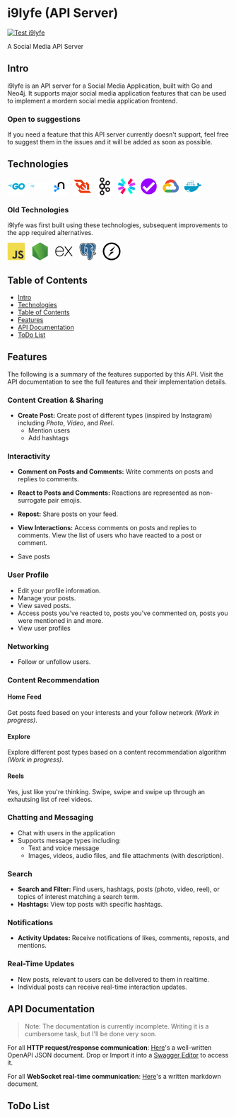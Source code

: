 # i9lyfe (API Server)

[![Test i9lyfe](https://github.com/the-real-i9/i9lyfe-server/actions/workflows/test.yml/badge.svg)](https://github.com/the-real-i9/i9lyfe-server/actions/workflows/test.yml)

A Social Media API Server

## Intro

i9lyfe is an API server for a Social Media Application, built with Go and Neo4j. It supports major social media application features that can be used to implement a mordern social media application frontend.

### Open to suggestions

If you need a feature that this API server currently doesn't support, feel free to suggest them in the issues and it will be added as soon as possible.

## Technologies

<div style="display: flex; align-items: center;">
<img style="margin-right: 10px" alt="go" width="40" src="./.attachments/tech-icons/go-original-wordmark.svg" />
<img style="margin-right: 10px" alt="go" width="40" src="./.attachments/tech-icons/gofiber.svg" />
<img style="margin-right: 10px" alt="neo4j" width="40" src="./.attachments/tech-icons/neo4j-original.svg" />
<img style="margin-right: 10px" alt="websocket" width="40" src="./.attachments/tech-icons/websocket.svg" />
<img style="margin-right: 10px" alt="apachekafka" width="40" src="./.attachments/tech-icons/apachekafka-original.svg" />
<img style="margin-right: 10px" alt="javascript" width="40" src="./.attachments/tech-icons/jwt.svg" />
<img style="margin-right: 10px" alt="javascript" width="40" src="./.attachments/tech-icons/express-validator.svg" />
<img style="margin-right: 10px" alt="googlecloud" width="40" src="./.attachments/tech-icons/googlecloud-original.svg" />
<img style="margin-right: 10px" alt="docker" width="40" src="./.attachments/tech-icons/docker-plain.svg" />
</div>

### Old Technologies

i9lyfe was first built using these technologies, subsequent improvements to the app required alternatives.

<div>
<img style="margin-right: 10px" alt="javascript" width="40" src="./.attachments/tech-icons/javascript-original.svg" />
<img style="margin-right: 10px" alt="nodejs" width="40" src="./.attachments/tech-icons/nodejs-original.svg" />
<img style="margin-right: 10px" alt="express" width="40" src="./.attachments/tech-icons/express-original.svg" />
<img style="margin-right: 10px; alt="postgresql" width="40" src="./.attachments/tech-icons/postgresql-original.svg" />
<img style="margin-right: 10px" alt="socket.io" width="40" src="./.attachments/tech-icons/socketio-original.svg" />
</div>


## Table of Contents

- [Intro](#intro)
- [Technologies](#technologies)
- [Table of Contents](#table-of-contents)
- [Features](#features)
- [API Documentation](#api-documentation)
- [ToDo List](#todo-list)

## Features

The following is a summary of the features supported by this API. Visit the API documentation to see the full features and their implementation details.

### Content Creation & Sharing

- **Create Post:** Create post of different types (inspired by Instagram) including *Photo*, *Video*, and *Reel*.
  - Mention users
  - Add hashtags

### Interactivity

- **Comment on Posts and Comments:** Write comments on posts and replies to comments.

- **React to Posts and Comments:** Reactions are represented as non-surrogate pair emojis.  
- **Repost:** Share posts on your feed.  
- **View Interactions:** Access comments on posts and replies to comments. View the list of users who have reacted to a post or comment.
- Save posts

### User Profile

- Edit your profile information.
- Manage your posts.
- View saved posts.  
- Access posts you’ve reacted to, posts you've commented on, posts you were mentioned in and more.
- View user profiles

### Networking

- Follow or unfollow users.

### Content Recommendation

#### Home Feed

Get posts feed based on your interests and your follow network *(Work in progress)*.

#### Explore

Explore different post types based on a content recommendation algorithm *(Work in progress)*.

#### Reels

Yes, just like you're thinking. Swipe, swipe and swipe up through an exhautsing list of reel videos.

### Chatting and Messaging

- Chat with users in the application
- Supports message types including:
  - Text and voice message
  - Images, videos, audio files, and file attachments (with description).

### Search

- **Search and Filter:** Find users, hashtags, posts (photo, video, reel), or topics of interest matching a search term.
- **Hashtags:** View top posts with specific hashtags.

### Notifications

- **Activity Updates:** Receive notifications of likes, comments, reposts, and mentions.

### Real-Time Updates

- New posts, relevant to users can be delivered to them in realtime.
- Individual posts can receive real-time interaction updates.

## API Documentation

> Note: The documentation is currently incomplete. Writing it is a cumbersome task, but I'll be done very soon.

For all **HTTP request/response communication**: [Here](./.apidoc/openapi.json)'s a well-written OpenAPI JSON document. Drop or Import it into a [Swagger Editor](https://editor.swagger.io/?_gl=1*1numedn*_gcl_au*MTUxNDUxNjEuMTc0MjY1MTg5Nw..) to access it.

For all **WebSocket real-time communication**: [Here](./.apidoc/websocketsapi.md)'s a written markdown document.

## ToDo List
